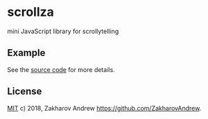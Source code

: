 # scrollza
mini JavaScript library for scrollytelling

## Example

See the [source code](https://github.com/ZakharovAndrew/scrollza/blob/master/demo-scrollza.html) for more details.

## License

[MIT](https://github.com/ZakharovAndrew/scrollza/blob/master/LICENSE) c) 2018, Zakharov Andrew <https://github.com/ZakharovAndrew>.
